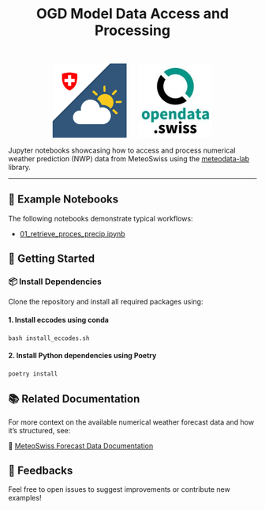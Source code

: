 <h1 align="center">OGD Model Data Access and Processing</h1> 

<br />

<p align="center">
  <img src="images/logo_mch.png" alt="MCH Logo" width="150" style="margin-right: 20px;" />
  <img src="images/logo_opendata.jpeg" alt="Open Data Logo" width="150" />
</p>

Jupyter notebooks showcasing how to access and process numerical weather prediction (NWP) data from MeteoSwiss using the [meteodata-lab](https://github.com/MeteoSwiss/meteodata-lab) library.

---

## 📓 Example Notebooks

The following notebooks demonstrate typical workflows:

- [01_retrieve_proces_precip.ipynb](01_retrieve_process_precip.ipynb)

## 🚀 Getting Started

### 📦 Install Dependencies

Clone the repository and install all required packages using:

#### 1. Install eccodes using conda
`bash install_eccodes.sh`

#### 2. Install Python dependencies using Poetry
`poetry install`

## 📚 Related Documentation

For more context on the available numerical weather forecast data and how it’s structured, see:

  🔗 [MeteoSwiss Forecast Data Documentation](https://github.com/MeteoSwiss/opendata-forecast-data/blob/main/README.md#2-numerical-weather-forecasting-model-data)

## 💬 Feedbacks
Feel free to open issues to suggest improvements or contribute new examples!

